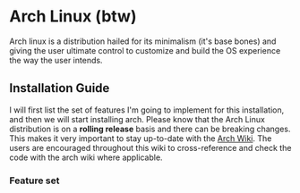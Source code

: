 # Arch Linux (btw)

Arch linux is a distribution hailed for its minimalism (it's base bones) and
giving the user ultimate control to customize and build the OS experience the way the
user intends.

## Installation Guide

I will first list the set of features I'm going to implement for this installation, and
then we will start installing arch. Please know that the Arch Linux distribution is on a
**rolling release** basis and there can be breaking changes. This makes it very important
to stay up-to-date with the [Arch Wiki](https://wiki.archlinux.org). The users are encouraged
throughout this wiki to cross-reference and check the code with the arch wiki where applicable.

### Feature set
